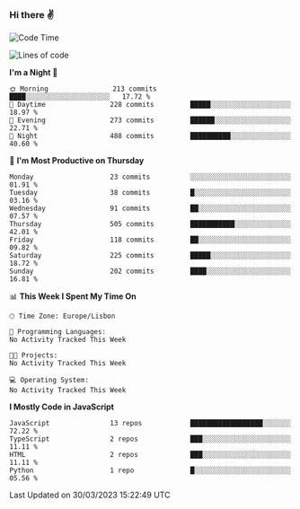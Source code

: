 ### Hi there :v:

<!--
**eusebioaddsilva/eusebioaddsilva** is a ✨ _special_ ✨ repository because its `README.md` (this file) appears on your GitHub profile.

<!--START_SECTION:waka-->
![Code Time](http://img.shields.io/badge/Code%20Time-35%20hrs%2012%20mins-blue)

![Lines of code](https://img.shields.io/badge/From%20Hello%20World%20I%27ve%20Written-3.1%20million%20lines%20of%20code-blue)

**I'm a Night 🦉** 

```text
🌞 Morning                213 commits         ████░░░░░░░░░░░░░░░░░░░░░   17.72 % 
🌆 Daytime                228 commits         █████░░░░░░░░░░░░░░░░░░░░   18.97 % 
🌃 Evening                273 commits         ██████░░░░░░░░░░░░░░░░░░░   22.71 % 
🌙 Night                  488 commits         ██████████░░░░░░░░░░░░░░░   40.60 % 
```
📅 **I'm Most Productive on Thursday** 

```text
Monday                   23 commits          ░░░░░░░░░░░░░░░░░░░░░░░░░   01.91 % 
Tuesday                  38 commits          █░░░░░░░░░░░░░░░░░░░░░░░░   03.16 % 
Wednesday                91 commits          ██░░░░░░░░░░░░░░░░░░░░░░░   07.57 % 
Thursday                 505 commits         ███████████░░░░░░░░░░░░░░   42.01 % 
Friday                   118 commits         ██░░░░░░░░░░░░░░░░░░░░░░░   09.82 % 
Saturday                 225 commits         █████░░░░░░░░░░░░░░░░░░░░   18.72 % 
Sunday                   202 commits         ████░░░░░░░░░░░░░░░░░░░░░   16.81 % 
```


📊 **This Week I Spent My Time On** 

```text
🕑︎ Time Zone: Europe/Lisbon

💬 Programming Languages: 
No Activity Tracked This Week

🐱‍💻 Projects: 
No Activity Tracked This Week

💻 Operating System: 
No Activity Tracked This Week
```

**I Mostly Code in JavaScript** 

```text
JavaScript               13 repos            ██████████████████░░░░░░░   72.22 % 
TypeScript               2 repos             ███░░░░░░░░░░░░░░░░░░░░░░   11.11 % 
HTML                     2 repos             ███░░░░░░░░░░░░░░░░░░░░░░   11.11 % 
Python                   1 repo              █░░░░░░░░░░░░░░░░░░░░░░░░   05.56 % 
```




 Last Updated on 30/03/2023 15:22:49 UTC
<!--END_SECTION:waka-->

